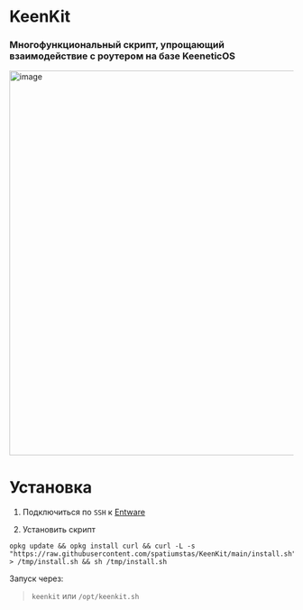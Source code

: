 # KeenKit
### Многофункциональный скрипт, упрощающий взаимодействие с роутером на базе KeeneticOS

<img width="682" alt="image" src="https://github.com/user-attachments/assets/3356aeaf-0ab1-4ffd-8950-e56e14ab3aff" />



# Установка
1. Подключиться по `SSH` к [Entware](https://keen-prt.github.io/wiki/helpful/entware)

2. Установить скрипт
```
opkg update && opkg install curl && curl -L -s "https://raw.githubusercontent.com/spatiumstas/KeenKit/main/install.sh" > /tmp/install.sh && sh /tmp/install.sh
```
Запуск через:
>`keenkit` или `/opt/keenkit.sh`
